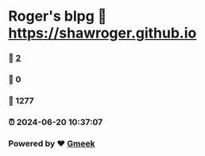 # Roger's blpg :link: https://shawroger.github.io 
### :page_facing_up: [2](https://shawroger.github.io/tag.html) 
### :speech_balloon: 0 
### :hibiscus: 1277 
### :alarm_clock: 2024-06-20 10:37:07 
### Powered by :heart: [Gmeek](https://github.com/Meekdai/Gmeek)
